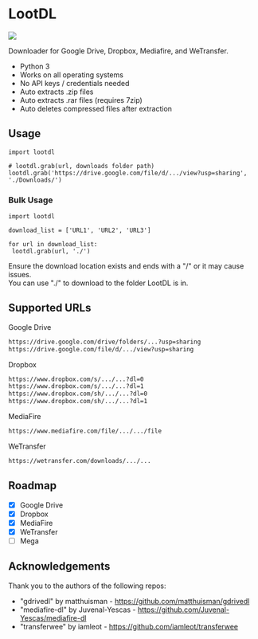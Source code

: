 # LootDL

<img src="https://github.com/jesusyanez/example-images/blob/main/downloader-example.gif?raw=true" />

Downloader for Google Drive, Dropbox, Mediafire, and WeTransfer.

- Python 3 
- Works on all operating systems
- No API keys / credentials needed
- Auto extracts .zip files
- Auto extracts .rar files (requires 7zip)
- Auto deletes compressed files after extraction



## Usage
```python3
import lootdl

# lootdl.grab(url, downloads folder path)
lootdl.grab('https://drive.google.com/file/d/.../view?usp=sharing', './Downloads/')
```

### Bulk Usage
```python3
import lootdl

download_list = ['URL1', 'URL2', 'URL3']

for url in download_list:
 lootdl.grab(url, './')
```
Ensure the download location exists and ends with a "/" or it may cause issues. <br/>
You can use "./" to download to the folder LootDL is in.

## Supported URLs

Google Drive
```txt
https://drive.google.com/drive/folders/...?usp=sharing
https://drive.google.com/file/d/.../view?usp=sharing
```
Dropbox
```txt
https://www.dropbox.com/s/.../...?dl=0
https://www.dropbox.com/s/.../...?dl=1
https://www.dropbox.com/sh/.../...?dl=0
https://www.dropbox.com/sh/.../...?dl=1
```
MediaFire
```txt
https://www.mediafire.com/file/.../.../file
```
WeTransfer
```txt
https://wetransfer.com/downloads/.../...
```


## Roadmap
- [X] Google Drive
- [X] Dropbox
- [X] MediaFire
- [X] WeTransfer
- [ ] Mega
 
 ## Acknowledgements 
 
Thank you to the authors of the following repos:
- "gdrivedl" by matthuisman - https://github.com/matthuisman/gdrivedl
- "mediafire-dl" by Juvenal-Yescas - https://github.com/Juvenal-Yescas/mediafire-dl
- "transferwee" by iamleot - https://github.com/iamleot/transferwee
